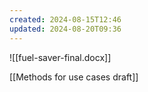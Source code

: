 ```yaml
---
created: 2024-08-15T12:46
updated: 2024-08-20T09:36
---
```

![[fuel-saver-final.docx]]

[[Methods for use cases draft]]